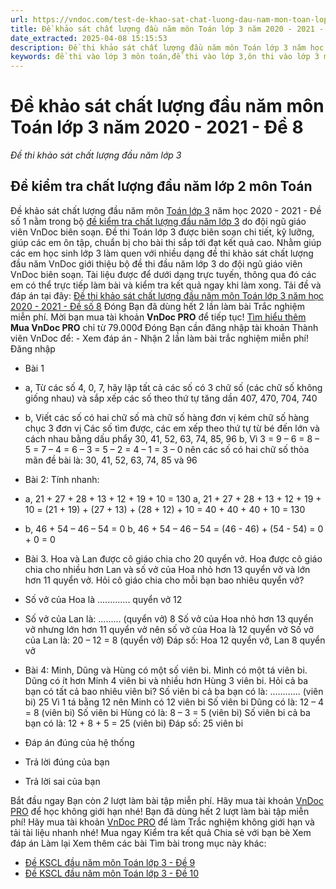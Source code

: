 ```yaml
---
url: https://vndoc.com/test-de-khao-sat-chat-luong-dau-nam-mon-toan-lop-3-nam-2020-2021-de-8-210733
title: Đề khảo sát chất lượng đầu năm môn Toán lớp 3 năm 2020 - 2021 - Đề 8 - Đề thi khảo sát chất lượng đầu năm lớp 3 - VnDoc.com
date_extracted: 2025-04-08 15:15:53
description: Đề thi khảo sát chất lượng đầu năm môn Toán lớp 3 năm học 2020 - 2021 là đề thi trực tuyến do VnDoc biên soạn nhằm giúp các em ôn tập, củng cố kiến thức được học hiệu quả.
keywords: đề thi vào lớp 3 môn toán,đề thi vào lớp 3,ôn thi vào lớp 3 môn toán,Bộ đề thi khảo sát chất lượng đầu năm môn Toán lớp 3,bộ đề khảo sát chất lượng đầu năm môn toán lớp 3 năm học 2020 - 2021,môn toán lớp 3,toán lớp 3,bài tập toán lớp 3
---
```


# Đề khảo sát chất lượng đầu năm môn Toán lớp 3 năm 2020 - 2021 - Đề 8
 _Đề thi khảo sát chất lượng đầu năm lớp 3_
## Đề kiểm tra chất lượng đầu năm lớp 2 môn Toán
Đề khảo sát chất lượng đầu năm môn [Toán lớp 3](<https://vndoc.com/test-toan-lop3>) năm học 2020 - 2021 - Đề số 1 nằm trong bộ [đề kiểm tra chất lượng đầu năm lớp 3](<https://vndoc.com/test-lop3>) do đội ngũ giáo viên VnDoc biên soạn. Đề thi Toán lớp 3 được biên soạn chi tiết, kỹ lưỡng, giúp các em ôn tập, chuẩn bị cho bài thi sắp tới đạt kết quả cao.
Nhằm giúp các em học sinh lớp 3 làm quen với nhiều dạng đề thi khảo sát chất lượng đầu năm VnDoc giới thiệu bộ đề thi đầu năm lớp 3 do đội ngũ giáo viên VnDoc biên soạn. Tài liệu được để dưới dạng trực tuyến, thông qua đó các em có thể trực tiếp làm bài và kiểm tra kết quả ngay khi làm xong.
Tải đề và đáp án tại đây: [Đề thi khảo sát chất lượng đầu năm môn Toán lớp 3 năm học 2020 - 2021 - Đề số 8](<https://vndoc.com/de-khao-sat-chat-luong-dau-nam-mon-toan-lop-3-nam-hoc-2020-2021-de-so-8-204693>)
Đóng
Bạn đã dùng hết 2 lần làm bài Trắc nghiệm miễn phí. Mời bạn mua tài khoản **VnDoc PRO** để tiếp tục\! [Tìm hiểu thêm](</pro>)
**Mua VnDoc PRO** chỉ từ 79.000đ
Đóng
Bạn cần đăng nhập tài khoản Thành viên VnDoc để:
\- Xem đáp án
\- Nhận 2 lần làm bài trắc nghiệm miễn phí\!
Đăng nhập 
  * Bài 1
  * a, Từ các số 4, 0, 7, hãy lập tất cả các số có 3 chữ số \(các chữ số không giống nhau\) và sắp xếp các số theo thứ tự tăng dần
407, 470, 704, 740 
  * b, Viết các số có hai chữ số mà chữ số hàng đơn vị kém chữ số hàng chục 3 đơn vị
Các số tìm được, các em xếp theo thứ tự từ bé đến lớn và cách nhau bằng dấu phẩy
30, 41, 52, 63, 74, 85, 96 
b, Vì 3 = 9 – 6 = 8 – 5 = 7 – 4 = 6 – 3 = 5 – 2 = 4 – 1 = 3 – 0 nên các số có hai chữ số thỏa mãn đề bài là: 30, 41, 52, 63, 74, 85 và 96
  * Bài 2: Tính nhanh:
  * a, 21 + 27 + 28 + 13 + 12 + 19 + 10 =
130 
a, 21 + 27 + 28 + 13 + 12 + 19 + 10
= \(21 + 19\) + \(27 + 13\) + \(28 + 12\) + 10
= 40 + 40 + 40 + 10
= 130
  * b, 46 + 54 – 46 – 54 =
0 
b, 46 + 54 – 46 – 54
= \(46 - 46\) + \(54 - 54\)
= 0 + 0 = 0
  * Bài 3.
Hoa và Lan được cô giáo chia cho 20 quyển vở. Hoa được cô giáo chia cho nhiều hơn Lan và số vở của Hoa nhỏ hơn 13 quyển vở và lớn hơn 11 quyển vở. Hỏi cô giáo chia cho mỗi bạn bao nhiêu quyển vở?
  * Số vở của Hoa là ............. quyển vở
12 
  * Số vở của Lan là: ......... \(quyển vở\)
8 
Số vở của Hoa nhỏ hơn 13 quyển vở nhưng lớn hơn 11 quyển vở nên số vở của Hoa là 12 quyển vở
Số vở của Lan là:
20 – 12 = 8 \(quyển vở\)
Đáp số: Hoa 12 quyển vở, Lan 8 quyển vở
  * Bài 4: Minh, Dũng và Hùng có một số viên bi. Minh có một tá viên bi. Dũng có ít hơn Minh 4 viên bi và nhiều hơn Hùng 3 viên bi. Hỏi cả ba bạn có tất cả bao nhiêu viên bi?
Số viên bi cả ba bạn có là: ............ \(viên bi\)
25 
Vì 1 tá bằng 12 nên Minh có 12 viên bi
Số viên bi Dũng có là:
12 – 4 = 8 \(viên bi\)
Số viên bi Hùng có là:
8 – 3 = 5 \(viên bi\)
Số viên bi cả ba bạn có là:
12 + 8 + 5 = 25 \(viên bi\)
Đáp số: 25 viên bi

  * Đáp án đúng của hệ thống
  * Trả lời đúng của bạn
  * Trả lời sai của bạn

Bắt đầu ngay
Bạn còn _2_ lượt làm bài tập miễn phí. Hãy mua tài khoản [VnDoc PRO](</pro>) để học không giới hạn nhé\!  Bạn đã dùng hết 2 lượt làm bài tập miễn phí\! Hãy mua tài khoản [VnDoc PRO](</pro>) để làm Trắc nghiệm không giới hạn và tải tài liệu nhanh nhé\!  Mua ngay
Kiểm tra kết quả Chia sẻ với bạn bè Xem đáp án Làm lại
Xem thêm các bài Tìm bài trong mục này khác:
  * [Đề KSCL đầu năm môn Toán lớp 3 - Đề 9](</test-de-khao-sat-chat-luong-dau-nam-mon-toan-lop-3-nam-2020-2021-de-9-210734>)
  * [Đề KSCL đầu năm môn Toán lớp 3 - Đề 10](</test-de-khao-sat-chat-luong-dau-nam-mon-toan-lop-3-nam-2020-2021-de-10-210726>)

